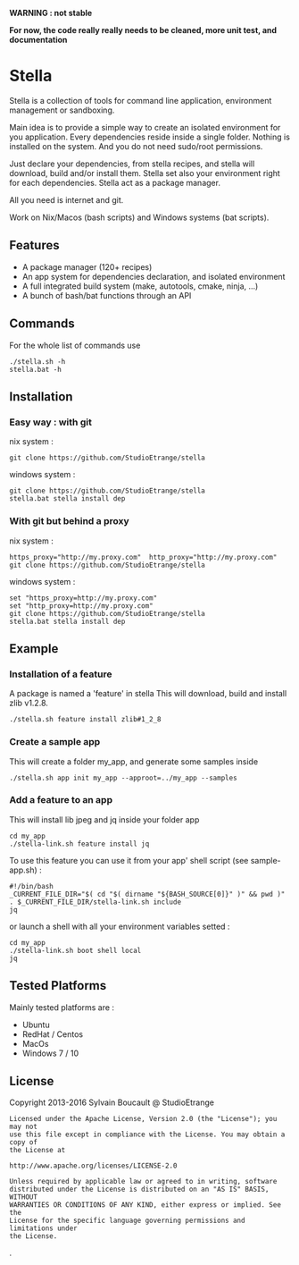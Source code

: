 **WARNING : not stable**

**For now, the code really really needs to be cleaned, more unit test, and documentation**

# Stella

Stella is a collection of tools for command line application, environment management or sandboxing.

Main idea is to provide a simple way to create an isolated environment for you application. Every dependencies reside inside a single folder. Nothing is installed on the system. And you do not need sudo/root permissions.

Just declare your dependencies, from stella recipes, and stella will download, build and/or install them. Stella set also your environment right for each dependencies. Stella act as a package manager.

All you need is internet and git.

Work on Nix/Macos (bash scripts) and Windows systems (bat scripts).

## Features

* A package manager (120+ recipes)
* An app system for dependencies declaration, and isolated environment
* A full integrated build system (make, autotools, cmake, ninja, ...)
* A bunch of bash/bat functions through an API

## Commands

For the whole list of commands use

```
./stella.sh -h
stella.bat -h
```

## Installation

### Easy way : with git

nix system :

```
git clone https://github.com/StudioEtrange/stella
```

windows system :

```
git clone https://github.com/StudioEtrange/stella
stella.bat stella install dep
```

### With git but behind a proxy

nix system :

```
https_proxy="http://my.proxy.com"  http_proxy="http://my.proxy.com" git clone https://github.com/StudioEtrange/stella
```

windows system :

```
set "https_proxy=http://my.proxy.com"
set "http_proxy=http://my.proxy.com"
git clone https://github.com/StudioEtrange/stella
stella.bat stella install dep
```

## Example

### Installation of a feature

A package is named a 'feature' in stella
This will download, build and install zlib v1.2.8.


```
./stella.sh feature install zlib#1_2_8
```

### Create a sample app

This will create a folder my_app, and generate some samples inside

```
./stella.sh app init my_app --approot=../my_app --samples
```

### Add a feature to an app

This will install lib jpeg and jq inside your folder app

```
cd my_app
./stella-link.sh feature install jq
```

To use this feature you can use it from your app' shell script (see sample-app.sh) :

```
#!/bin/bash
_CURRENT_FILE_DIR="$( cd "$( dirname "${BASH_SOURCE[0]}" )" && pwd )"
. $_CURRENT_FILE_DIR/stella-link.sh include
jq
```

or launch a shell with all your environment variables setted :

```
cd my_app
./stella-link.sh boot shell local
jq
```

## Tested Platforms

Mainly tested platforms are :

* Ubuntu
* RedHat / Centos
* MacOs
* Windows 7 / 10



## License

Copyright 2013-2016 Sylvain Boucault @ StudioEtrange

	Licensed under the Apache License, Version 2.0 (the "License"); you may not
	use this file except in compliance with the License. You may obtain a copy of
	the License at

	http://www.apache.org/licenses/LICENSE-2.0

	Unless required by applicable law or agreed to in writing, software
	distributed under the License is distributed on an "AS IS" BASIS, WITHOUT
	WARRANTIES OR CONDITIONS OF ANY KIND, either express or implied. See the
	License for the specific language governing permissions and limitations under
	the License.

.
